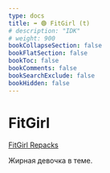 ```yaml
---
type: docs
title: ➡️ 🟢 FitGirl (t)
# description: "IDK"
# weight: 900
bookCollapseSection: false
bookFlatSection: false
bookToc: false
bookComments: false
bookSearchExclude: false
bookHidden: false
---
```


# FitGirl

[FitGirl Repacks](https://fitgirl-repacks.site/?nt)

Жирная девочка в теме.
